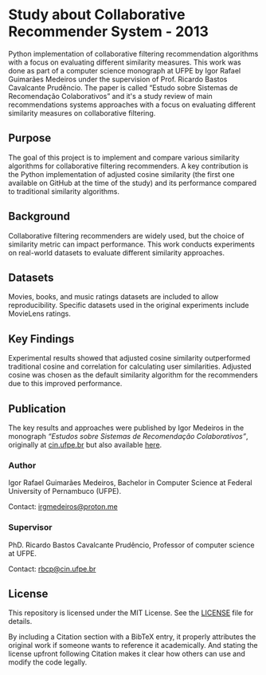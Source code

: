 # Study about Collaborative Recommender System - 2013

Python implementation of collaborative filtering recommendation algorithms with a focus on evaluating different similarity measures. This work was done as part of a computer science monograph at UFPE by Igor Rafael Guimarães Medeiros under the supervision of Prof. Ricardo Bastos Cavalcante Prudêncio. The paper is called “Estudo sobre Sistemas de Recomendação Colaborativos” and it's a study review of main recommendations systems approaches with a focus on evaluating different similarity measures on collaborative filtering.

## Purpose

The goal of this project is to implement and compare various similarity algorithms for collaborative filtering recommenders. A key contribution is the Python implementation of adjusted cosine similarity (the first one available on GitHub at the time of the study) and its performance compared to traditional similarity algorithms. 

## Background

Collaborative filtering recommenders are widely used, but the choice of similarity metric can impact performance. This work conducts experiments on real-world datasets to evaluate different similarity approaches.

## Datasets

Movies, books, and music ratings datasets are included to allow reproducibility. Specific datasets used in the original experiments include MovieLens ratings.

## Key Findings

Experimental results showed that adjusted cosine similarity outperformed traditional cosine and correlation for calculating user similarities. Adjusted cosine was chosen as the default similarity algorithm for the recommenders due to this improved performance.

## Publication

The key results and approaches were published by Igor Medeiros in the monograph _“Estudos sobre Sistemas de Recomendação Colaborativos”_, originally at [cin.ufpe.br](https://www.cin.ufpe.br/~tg/2012-2/irgm.pdf) but also available [here](https://github.com/irgmedeiros/TCCRecommender/blob/master/Estudo%20sobre%20Sistemas%20de%20Recomenda%C3%A7%C3%A3o%20Colaborativos%20by%20Igor%20Medeiros.pdf).

### Author

Igor Rafael Guimarães Medeiros, Bachelor in Computer Science at Federal University of Pernambuco (UFPE).

Contact: [irgmedeiros@proton.me](mailto:irgmedeiros@proton.me)

### Supervisor

PhD. Ricardo Bastos Cavalcante Prudêncio, Professor of computer science at UFPE.

Contact: [rbcp@cin.ufpe.br](mailto:rbcp@cin.ufpe.br)

## License

This repository is licensed under the MIT License. See the [LICENSE](LICENSE) file for details.

By including a Citation section with a BibTeX entry, it properly attributes the original work if someone wants to reference it academically. And stating the license upfront following Citation makes it clear how others can use and modify the code legally.
